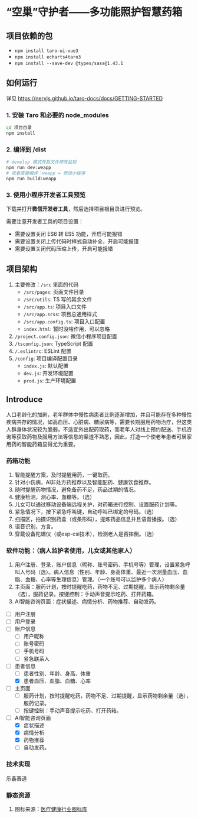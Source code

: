 # “空巢”守护者——多功能照护智慧药箱

## 项目依赖的包

- `npm install taro-ui-vue3`
- `npm install echarts4taro3`
- `npm install --save-dev @types/sass@1.43.1`


## 如何运行

详见 https://nervjs.github.io/taro-docs/docs/GETTING-STARTED

### 1. 安装 Taro 和必要的 node_modules

```bash
cd 项目目录
npm install
```

### 2. 编译到 /dist

```bash
# develop 模式开启文件修改监视
npm run dev:weapp
# 或者直接编译：weapp = 微信小程序
npm run build:weapp
```

### 3. 使用小程序开发者工具预览

下载并打开**微信开发者工具**，然后选择项目根目录进行预览。

需要注意开发者工具的项目设置：

- 需要设置关闭 ES6 转 ES5 功能，开启可能报错
- 需要设置关闭上传代码时样式自动补全，开启可能报错
- 需要设置关闭代码压缩上传，开启可能报错

## 项目架构

1. 主要修改：`/src` 里面的代码
    - `/src/pages`: 页面文件目录
    - `/src/utils`: TS 写的其余文件
    - `/src/app.ts`: 项目入口文件
    - `/src/app.scss`: 项目总通用样式
    - `/src/app.config.ts`: 项目入口配置
    - `index.html`: 暂时没啥作用，可以忽略
2. `/project.config.json`: 微信小程序项目配置
3. `/tsconfig.json`: TypeScript 配置
4. `/.eslintrc`: ESLint 配置
5. `/config`: 项目编译配置目录
    - `index.js`: 默认配置
    - `dev.js`: 开发环境配置
    - `prod.js`: 生产环境配置

## Introduce

人口老龄化的加剧，老年群体中慢性病患者比例逐渐增加，并且可能存在多种慢性疾病共存的情况，如高血压、心脏病、糖尿病等，需要长期服用药物治疗，但这类人群身体状况较为脆弱，不适宜外出配药取药，而老年人对线上预约配送、手机咨询等获取药物及服用方法等信息的渠道不熟悉，因此，打造一个使老年患者可居家用药的智能药箱显得尤为重要。

### 药箱功能

1. 智能提醒方案，及时提醒用药，一键取药。
2. 针对小伤病，AI非处方药推荐以及智能配药、健康饮食推荐。
3. 随时提醒药物情况，避免备药不足，药品过期的情况。
4. 健康检测，测心率、血糖等。（选）
5. 儿女可以通过移动设备端远程关护，对药箱进行控制、设置服药计划等。
6. 紧急情况下，按下紧急呼叫键，自动呼叫已绑定的号码。（选）
7. 扫描区，拍摄识别药盒（或条形码），提炼药品信息并且语音播报。（选）
8. 语音识别，方言。
9. 穿戴设备陀螺仪（或esp-csi技术），检测老人是否摔倒。（选）

### 软件功能：（病人监护者使用，儿女或其他家人）

1. 用户注册、登录，账户信息（昵称、账号密码、手机号等）管理，设置紧急呼叫人号码（选）。病人信息（性别、年龄、身高体重、最近一次测量血压、血脂、血糖、心率等生理信息）管理。（一个账号可以监护多个病人）
2. 主页面：服药计划，按时提醒吃药，药物不足、过期提醒，显示药物剩余量（选），服药记录。按键控制：手动声音提示吃药、打开药箱。
3. AI智能咨询页面：症状描述、病情分析、药物推荐、自动发药。

- [ ] 用户注册
- [ ] 用户登录
- [ ] 账户信息
    - [ ] 用户昵称
    - [ ] 账号密码
    - [ ] 手机号码
    - [ ] 紧急联系人
- [ ] 患者信息
    - [ ] 患者性别、年龄、身高、体重
    - [x] 患者血压、血脂、血糖、心率
- [ ] 主页面
    - [ ] 服药计划，按时提醒吃药，药物不足、过期提醒，显示药物剩余量（选），服药记录。
    - [ ] 按键控制：手动声音提示吃药、打开药箱。
- [ ] AI智能咨询页面
    - [x] 症状描述
    - [x] 病情分析
    - [x] 药物推荐
    - [ ] 自动发药。

### 技术实现

乐鑫赛道

### 静态资源

1. 图标来源：[医疗健康行业图标库](https://www.iconfont.cn/collections/detail?spm=a313x.user_detail.i1.dc64b3430.4e663a81WQA5rY&cid=21204)
